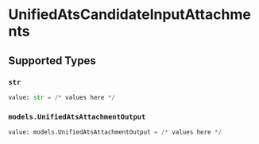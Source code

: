# UnifiedAtsCandidateInputAttachments


## Supported Types

### `str`

```python
value: str = /* values here */
```

### `models.UnifiedAtsAttachmentOutput`

```python
value: models.UnifiedAtsAttachmentOutput = /* values here */
```

